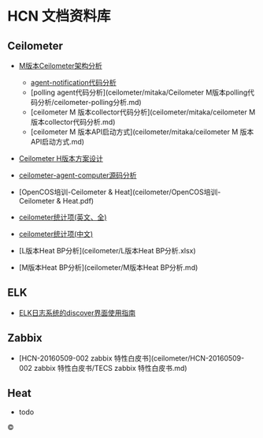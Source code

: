 # HCN 文档资料库


## Ceilometer

  * [M版本Ceilometer架构分析](ceilometer/mitaka/ceilometer.md)
    - [agent-notification代码分析](ceilometer/mitaka/agent-notification代码分析.md)
    - [polling agent代码分析](ceilometer/mitaka/Ceilometer M版本polling代码分析/ceilometer-polling分析.md)
    - [ceilometer M 版本collector代码分析](ceilometer/mitaka/ceilometer M 版本collector代码分析.md)
    - [ceilometer M 版本API启动方式](ceilometer/mitaka/ceilometer M 版本API启动方式.md)


  * [Ceilometer H版本方案设计](ceilometer/Ceilometer方案设计.pdf)
  * [ceilometer-agent-computer源码分析](ceilometer/ceilometer-agent-computer.md)
  * [OpenCOS培训-Ceilometer & Heat](ceilometer/OpenCOS培训-Ceilometer & Heat.pdf)
  * [ceilometer统计项(英文、全)](ceilometer/OpenCOS性能指标.pdf)
  * [ceilometer统计项(中文)](ceilometer/性能数据模型-0427.htm)
  * [L版本Heat BP分析](ceilometer/L版本Heat BP分析.xlsx)
  * [M版本Heat BP分析](ceilometer/M版本Heat BP分析.md)




## ELK

  * [ELK日志系统的discover界面使用指南](ELK/ELK日志系统的discover界面使用指南/ELK日志系统的discover界面使用指南.md)


## Zabbix

  * [HCN-20160509-002 zabbix 特性白皮书](ceilometer/HCN-20160509-002 zabbix 特性白皮书/TECS zabbix 特性白皮书.md)


## Heat

  * todo



&copy;